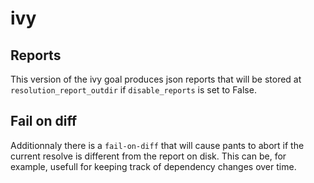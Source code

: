 # ivy

## Reports
This version of the ivy goal produces json reports that will be stored at `resolution_report_outdir` if `disable_reports` is set to False.

## Fail on diff
Additionnaly there is a `fail-on-diff` that will cause pants to abort if the current resolve is different from the report on disk. This can be, for example, usefull for keeping track of dependency changes over time.

